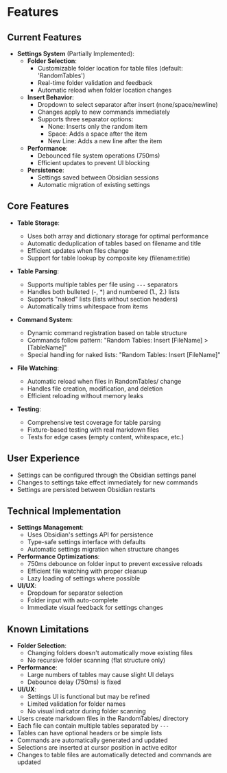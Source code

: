 # Features

## Current Features
- **Settings System** (Partially Implemented):
  - **Folder Selection**:
    - Customizable folder location for table files (default: 'RandomTables')
    - Real-time folder validation and feedback
    - Automatic reload when folder location changes
  - **Insert Behavior**:
    - Dropdown to select separator after insert (none/space/newline)
    - Changes apply to new commands immediately
    - Supports three separator options:
      - None: Inserts only the random item
      - Space: Adds a space after the item
      - New Line: Adds a new line after the item
  - **Performance**:
    - Debounced file system operations (750ms)
    - Efficient updates to prevent UI blocking
  - **Persistence**:
    - Settings saved between Obsidian sessions
    - Automatic migration of existing settings

## Core Features
- **Table Storage**:
  - Uses both array and dictionary storage for optimal performance
  - Automatic deduplication of tables based on filename and title
  - Efficient updates when files change
  - Support for table lookup by composite key (filename:title)

- **Table Parsing**:
  - Supports multiple tables per file using `---` separators
  - Handles both bulleted (-, *) and numbered (1., 2.) lists
  - Supports "naked" lists (lists without section headers)
  - Automatically trims whitespace from items

- **Command System**:
  - Dynamic command registration based on table structure
  - Commands follow pattern: "Random Tables: Insert [FileName] > [TableName]"
  - Special handling for naked lists: "Random Tables: Insert [FileName]"

- **File Watching**:
  - Automatic reload when files in RandomTables/ change
  - Handles file creation, modification, and deletion
  - Efficient reloading without memory leaks

- **Testing**:
  - Comprehensive test coverage for table parsing
  - Fixture-based testing with real markdown files
  - Tests for edge cases (empty content, whitespace, etc.)

## User Experience
- Settings can be configured through the Obsidian settings panel
- Changes to settings take effect immediately for new commands
- Settings are persisted between Obsidian restarts

## Technical Implementation
- **Settings Management**:
  - Uses Obsidian's settings API for persistence
  - Type-safe settings interface with defaults
  - Automatic settings migration when structure changes
- **Performance Optimizations**:
  - 750ms debounce on folder input to prevent excessive reloads
  - Efficient file watching with proper cleanup
  - Lazy loading of settings where possible
- **UI/UX**:
  - Dropdown for separator selection
  - Folder input with auto-complete
  - Immediate visual feedback for settings changes

## Known Limitations
- **Folder Selection**:
  - Changing folders doesn't automatically move existing files
  - No recursive folder scanning (flat structure only)
- **Performance**:
  - Large numbers of tables may cause slight UI delays
  - Debounce delay (750ms) is fixed
- **UI/UX**:
  - Settings UI is functional but may be refined
  - Limited validation for folder names
  - No visual indicator during folder scanning
- Users create markdown files in the RandomTables/ directory
- Each file can contain multiple tables separated by `---`
- Tables can have optional headers or be simple lists
- Commands are automatically generated and updated
- Selections are inserted at cursor position in active editor
- Changes to table files are automatically detected and commands are updated